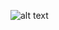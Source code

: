 ![alt text](https://camo.githubusercontent.com/cee1db8bc9044102b83143a96c79e7061d957aef/68747470733a2f2f692e696d6775722e636f6d2f563545527655342e706e67)
